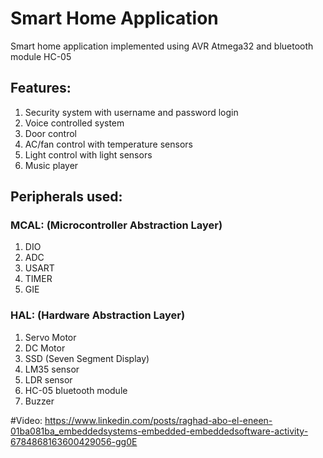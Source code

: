 # Smart Home Application
Smart home application implemented using AVR Atmega32 and bluetooth module HC-05

## Features:
1. Security system with username and password login
2. Voice controlled system
3. Door control
4. AC/fan control with temperature sensors
5. Light control with light sensors
6. Music player 

## Peripherals used: 
### MCAL: (Microcontroller Abstraction Layer) 
1. DIO
2. ADC
3. USART
4. TIMER
5. GIE
### HAL: (Hardware Abstraction Layer)
1. Servo Motor
2. DC Motor
3. SSD (Seven Segment Display)
4. LM35 sensor
5. LDR sensor
6. HC-05 bluetooth module
7. Buzzer

#Video:
https://www.linkedin.com/posts/raghad-abo-el-eneen-01ba081ba_embeddedsystems-embedded-embeddedsoftware-activity-6784868163600429056-gg0E

